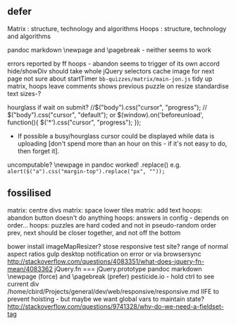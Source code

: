 ## defer

Matrix : structure, technology and algorithms
Hoops : structure, technology and algorithms

pandoc markdown \newpage and \pagebreak - neither seems to work

errors reported by ff
hoops - abandon seems to trigger of its own accord
hide/showDiv should take whole jQuery selectors
cache image for next page
not sure about startTimer
`bb-quizzes/matrix/main-jon.js`
tidy up matrix, hoops
leave comments shows previous puzzle on resize
standardise text sizes-?

hourglass if wait on submit?
//$("body").css("cursor", "progress"); // $("body").css("cursor", "default");
or
$(window).on('beforeunload', function(){
   $('*').css("cursor", "progress");
});
* If possible a busy/hourglass cursor could be displayed while data is uploading [don't spend more than an hour on this - if it's not easy to do, then forget it].  

uncomputable?
\newpage in pandoc worked!
.replace() e.g. `alert($("a").css("margin-top").replace("px", ""));`

## fossilised

matrix: centre divs
matrix: space lower tiles
matrix: add text
hoops: abandon button doesn't do anything
hoops: answers in config - depends on order...
hoops: puzzles are hard coded and not in pseudo-random order
prev, next should be closer together, and not off the bottom

bower install imageMapResizer?
stose responsive test site?
range of normal aspect ratios
gulp desktop notification on error or via browsersync
http://stackoverflow.com/questions/4083351/what-does-jquery-fn-mean/4083362 jQuery.fn === jQuery.prototype
pandoc markdown \newpage (force) and \pagebreak (prefer)
pesticide.io - hold ctrl to see current div
/home/cbird/Projects/general/dev/web/responsive/responsive.md
IIFE to prevent hoisting - but maybe we want global vars to maintain state?
http://stackoverflow.com/questions/9741328/why-do-we-need-a-fieldset-tag
